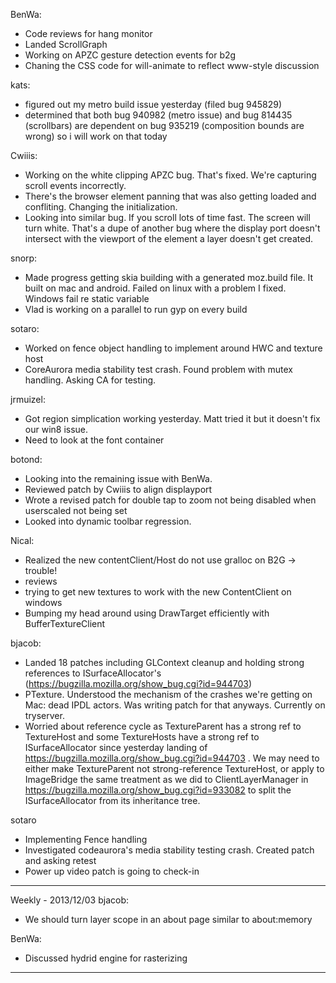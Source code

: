 BenWa:
* Code reviews for hang monitor
* Landed ScrollGraph
* Working on APZC gesture detection events for b2g
* Chaning the CSS code for will-animate to reflect www-style discussion

kats:
* figured out my metro build issue yesterday (filed bug 945829)
* determined that both bug 940982 (metro issue) and bug 814435 (scrollbars) are dependent on bug 935219 (composition bounds are wrong) so i will work on that today

Cwiiis:
* Working on the white clipping APZC bug. That's fixed. We're capturing scroll events incorrectly.
* There's the browser element panning that was also getting loaded and confliting. Changing the initialization.
* Looking into similar bug. If you scroll lots of time fast. The screen will turn white. That's a dupe of another bug where the display port doesn't intersect with the viewport of the element a layer doesn't get created.

snorp:
* Made progress getting skia building with a generated moz.build file. It built on mac and android. Failed on linux with a problem I fixed. Windows fail re static variable
* Vlad is working on a parallel to run gyp on every build

sotaro:
* Worked on fence object handling to implement around HWC and texture host
* CoreAurora media stability test crash. Found problem with mutex handling. Asking CA for testing.

jrmuizel:
* Got region simplication working yesterday. Matt tried it but it doesn't fix our win8 issue.
* Need to look at the font container

botond:
* Looking into the remaining issue with BenWa.
* Reviewed patch by Cwiiis to align displayport
* Wrote a revised patch for double tap to zoom not being disabled when userscaled not being set
* Looked into dynamic toolbar regression.

Nical:
* Realized the new contentClient/Host do not use gralloc on B2G -> trouble!
* reviews
* trying to get new textures to work with the new ContentClient on windows
* Bumping my head around using DrawTarget efficiently with BufferTextureClient

bjacob:
* Landed 18 patches including GLContext cleanup and holding strong references to ISurfaceAllocator's (https://bugzilla.mozilla.org/show_bug.cgi?id=944703)
* PTexture. Understood the mechanism of the crashes we're getting on Mac: dead IPDL actors. Was writing patch for that anyways. Currently on tryserver.
* Worried about reference cycle as TextureParent has a strong ref to TextureHost and some TextureHosts have a strong ref to ISurfaceAllocator since yesterday landing of https://bugzilla.mozilla.org/show_bug.cgi?id=944703 . We may need to either make TextureParent not strong-reference TextureHost, or apply to ImageBridge the same treatment as we did to ClientLayerManager in https://bugzilla.mozilla.org/show_bug.cgi?id=933082 to split the ISurfaceAllocator from its inheritance tree.

sotaro
* Implementing Fence handling
* Investigated codeaurora's media stability testing crash. Created patch and asking retest
* Power up video patch is going to check-in

________________


Weekly - 2013/12/03
bjacob:
* We should turn layer scope in an about page similar to about:memory

BenWa:
* Discussed hydrid engine for rasterizing



________________


